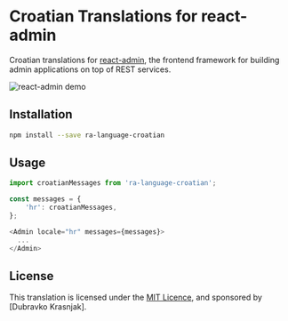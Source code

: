 # Croatian Translations for react-admin

Croatian translations for [react-admin](https://github.com/marmelab/react-admin), the frontend framework for building admin applications on top of REST services.

![react-admin demo](https://marmelab.com/react-admin-demo/)

## Installation

```sh
npm install --save ra-language-croatian
```

## Usage

```js
import croatianMessages from 'ra-language-croatian';

const messages = {
    'hr': croatianMessages,
};

<Admin locale="hr" messages={messages}>
  ...
</Admin>
```

## License

This translation is licensed under the [MIT Licence](LICENSE), and sponsored by [Dubravko Krasnjak].
